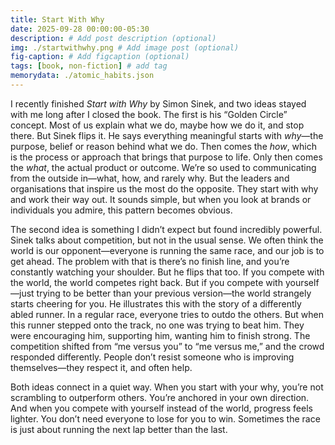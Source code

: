```yaml
---
title: Start With Why
date: 2025-09-28 00:00:00-05:30
description: # Add post description (optional)
img: ./startwithwhy.png # Add image post (optional)
fig-caption: # Add figcaption (optional)
tags: [book, non-fiction] # add tag
memorydata: ./atomic_habits.json
---
```

I recently finished *Start with Why* by Simon Sinek, and two ideas stayed with me long after I closed the book. The first is his “Golden Circle” concept. Most of us explain what we do, maybe how we do it, and stop there. But Sinek flips it. He says everything meaningful starts with *why*—the purpose, belief or reason behind what we do. Then comes the *how*, which is the process or approach that brings that purpose to life. Only then comes the *what*, the actual product or outcome. We’re so used to communicating from the outside in—what, how, and rarely why. But the leaders and organisations that inspire us the most do the opposite. They start with why and work their way out. It sounds simple, but when you look at brands or individuals you admire, this pattern becomes obvious.

The second idea is something I didn’t expect but found incredibly powerful. Sinek talks about competition, but not in the usual sense. We often think the world is our opponent—everyone is running the same race, and our job is to get ahead. The problem with that is there’s no finish line, and you’re constantly watching your shoulder. But he flips that too. If you compete with the world, the world competes right back. But if you compete with yourself—just trying to be better than your previous version—the world strangely starts cheering for you. He illustrates this with the story of a differently abled runner. In a regular race, everyone tries to outdo the others. But when this runner stepped onto the track, no one was trying to beat him. They were encouraging him, supporting him, wanting him to finish strong. The competition shifted from “me versus you” to “me versus me,” and the crowd responded differently. People don’t resist someone who is improving themselves—they respect it, and often help.

Both ideas connect in a quiet way. When you start with your why, you’re not scrambling to outperform others. You’re anchored in your own direction. And when you compete with yourself instead of the world, progress feels lighter. You don’t need everyone to lose for you to win. Sometimes the race is just about running the next lap better than the last.
